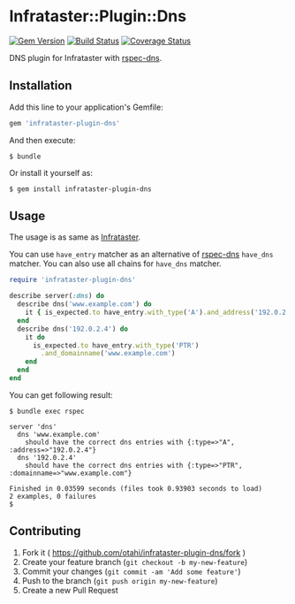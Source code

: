 # Infrataster::Plugin::Dns
[![Gem Version](https://badge.fury.io/rb/infrataster-plugin-dns.svg)](http://badge.fury.io/rb/infrataster-plugin-dns)
[![Build Status](https://travis-ci.org/otahi/infrataster-plugin-dns.svg)](https://travis-ci.org/otahi/infrataster-plugin-dns)
[![Coverage Status](https://coveralls.io/repos/otahi/infrataster/badge.png)](https://coveralls.io/r/otahi/infrataster)

DNS plugin for Infrataster with [rspec-dns](https://github.com/spotify/rspec-dns).

## Installation

Add this line to your application's Gemfile:

```ruby
gem 'infrataster-plugin-dns'
```

And then execute:

    $ bundle

Or install it yourself as:

    $ gem install infrataster-plugin-dns

## Usage

The usage is as same as [Infrataster](https://github.com/ryotarai/infrataster).

You can use `have_entry` matcher as an alternative of
[rspec-dns](https://github.com/spotify/rspec-dns) `have_dns` matcher.
You can also use all chains for `have_dns` matcher.

```ruby
require 'infrataster-plugin-dns'

describe server(:dns) do
  describe dns('www.example.com') do
    it { is_expected.to have_entry.with_type('A').and_address('192.0.2.4') }
  end
  describe dns('192.0.2.4') do
    it do
      is_expected.to have_entry.with_type('PTR')
        .and_domainname('www.example.com')
    end
  end
end
```

You can get following result:

```
$ bundle exec rspec

server 'dns'
  dns 'www.example.com'
    should have the correct dns entries with {:type=>"A", :address=>"192.0.2.4"}
  dns '192.0.2.4'
    should have the correct dns entries with {:type=>"PTR", :domainname=>"www.example.com"}

Finished in 0.03599 seconds (files took 0.93903 seconds to load)
2 examples, 0 failures
$
```


## Contributing

1. Fork it ( https://github.com/otahi/infrataster-plugin-dns/fork )
2. Create your feature branch (`git checkout -b my-new-feature`)
3. Commit your changes (`git commit -am 'Add some feature'`)
4. Push to the branch (`git push origin my-new-feature`)
5. Create a new Pull Request
